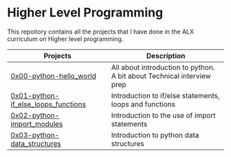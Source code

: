 # Higher Level Programming
This repoitory contains all the projects that I have done in the ALX curriculum on Higher level programming.

| Projects | Description |
| -------- | ----------- | 
| [0x00-python-hello_world](0x00-python-hello_world) | All about introduction to python. A bit about Technical interview prep | 
| [0x01-python-if_else_loops_functions](0x01-python-if_else_loops_functions) | Introduction to if/else statements, loops and functions | 
| [0x02-python-import_modules](0x02-python-import_modules)| Introduction to the use of import statements|
| [0x03-python-data_structures](0x03-python-data_structures)| Introduction to python data structures|

